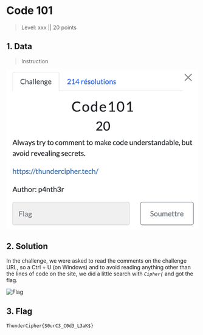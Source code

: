 # Code 101

> Level: xxx || 20 points

## 1. Data

> Instruction

![Instruction Challenge Code 101](challenge_Code101.png)


## 2. Solution

In the challenge, we were asked to read the comments on the challenge URL, so a Ctrl + U (on Windows) and to avoid reading anything other than the lines of code on the site, we did a little search with *`Cipher{`* and got the flag.

![Flag](https://github.com/user-attachments/assets/07c7218f-aec3-41b5-acd6-9178561d768a)



## 3. Flag

```text
ThunderCipher{S0urC3_C0d3_L3aK$}
```
